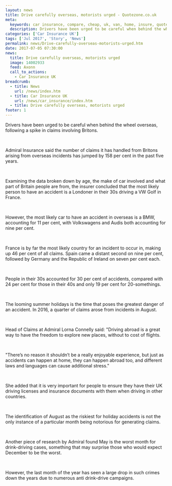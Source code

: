 ```yaml
---
layout: news
title: Drive carefully overseas, motorists urged - Quotezone.co.uk
meta:
  keywords: car insurance, compare, cheap, uk, van, home, insure, quotes, online, comparison, bike, loans, life
  description: Drivers have been urged to be careful when behind the wheel overseas, following a spike in claims involving Britons
categories: ['Car Insurance UK']
tags: ['Jul 2017', 'Story', 'News']
permalink: news/Drive-carefully-overseas-motorists-urged.htm
date: 2017-07-05 07:30:00
news:
  title: Drive carefully overseas, motorists urged
  image: 14002933
  feed: Axonn
  call_to_actions:
    - Car Insurance UK
breadcrumb:
  - title: News
    url: /news/index.htm
  - title: Car Insurance UK
    url: /news/car_insurance/index.htm
  - title: Drive carefully overseas, motorists urged
footer: 1
---
```


Drivers have been urged to be careful when behind the wheel overseas, following a spike in claims involving Britons.

&nbsp;

Admiral Insurance said the number of claims it has handled from Britons arising from overseas incidents has jumped by 158 per cent in the past five years.

&nbsp;

Examining the data broken down by age, the make of car involved and what part of Britain people are from, the insurer concluded that the most likely person to have an accident is a Londoner in their 30s driving a VW Golf in France.&nbsp;

&nbsp;

However, the most likely car to have an accident in overseas is a BMW, accounting for 11 per cent, with Volkswagens and Audis both accounting for nine per cent.&nbsp;

&nbsp;

France is by far the most likely country for an incident to occur in, making up 46 per cent of all claims. Spain came a distant second on nine per cent, followed by Germany and the Republic of Ireland on seven per cent each.&nbsp;

&nbsp;

People in their 30s accounted for 30 per cent of accidents, compared with 24 per cent for those in their 40s and only 19 per cent for 20-somethings.&nbsp;

&nbsp;

The looming summer holidays is the time that poses the greatest danger of an accident. In 2016, a quarter of claims arose from incidents in August.

&nbsp;

Head of Claims at Admiral Lorna Connelly said: &quot;Driving abroad is a great way to have the freedom to explore new places, without to cost of flights.

&nbsp;

&quot;There&rsquo;s no reason it shouldn&rsquo;t be a really enjoyable experience, but just as accidents can happen at home, they can happen abroad too, and different laws and languages can cause additional stress.&quot;

&nbsp;

She added that it is very important for people to ensure they have their UK driving licenses and insurance documents with them when driving in other countries.&nbsp;

&nbsp;

The identification of August as the riskiest for holiday accidents is not the only instance of a particular month being notorious for generating claims.

&nbsp;

Another piece of research by Admiral found May is the worst month for drink-driving cases, something that may surprise those who would expect December to be the worst.

&nbsp;

However, the last month of the year has seen a large drop in such crimes down the years due to numerous anti drink-drive campaigns.&nbsp;
